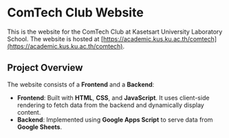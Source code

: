 # ComTech Club Website

This is the website for the ComTech Club at Kasetsart University Laboratory School. The website is hosted at [https://academic.kus.ku.ac.th/comtech](https://academic.kus.ku.ac.th/comtech).

## Project Overview

The website consists of a **Frontend** and a **Backend**:

- **Frontend**: Built with **HTML**, **CSS**, and **JavaScript**. It uses client-side rendering to fetch data from the backend and dynamically display content.
- **Backend**: Implemented using **Google Apps Script** to serve data from **Google Sheets**.